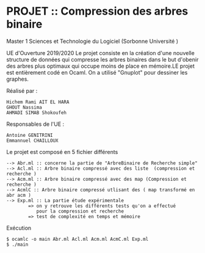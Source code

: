 # PROJET :: Compression des arbres binaire 
Master 1 Sciences et Technologie du Logiciel (Sorbonne Université )

UE d'Ouverture 2019/2020
Le projet consiste en la création d'une nouvelle structure de données qui compresse les arbres binaires dans le but d'obenir des arbres plus optimaux qui occupe moins de place en mémoire.LE projet est entièrement codé en Ocaml. On a utilisé "Gnuplot" pour dessiner les graphes.

Réalisé par : 

	Hichem Rami AIT EL HARA 			
	GHOUT Nassima 
	AHMADI SIMAB Shokoufeh 

Responsables de l'UE :

	Antoine GENITRINI
	Emmannuel CHAILLOUX 

Le projet est composé en 5 fichier différents 

	--> Abr.ml :: concerne la partie de "ArbreBinaire de Recherche simple"
	--> Acl.ml :: Arbre binaire compressé avec des liste  (compression et recherche )
	--> Acm.ml :: Arbre binaire compressé avec des map (Compression et recherche )
	--> AcmlC :: Arbre binaire compressé utlisant des ( map transformé en abr acm )
	--> Exp.ml :: La partie étude expérimentale  
			=> on y retrouve les différents tests qu'on a effectué 
			   pour la compression et recherche 
			=> test de complexité en temps et mémoire 


Exécution

	$ ocamlc -o main Abr.ml Acl.ml Acm.ml AcmC.ml Exp.ml
	$ ./main
